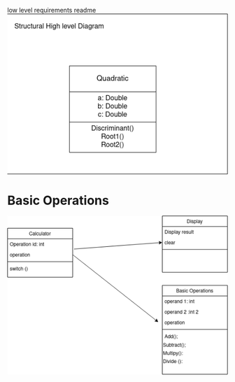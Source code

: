 low level requirements readme
![quadratic](StructuralQuadratic.png)


<h1>Basic Operations</h1>

![basic operation](UML-class_basic.png )

